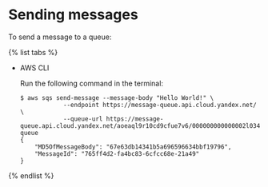 # Sending messages

To send a message to a queue:

{% list tabs %}

- AWS CLI
  
  Run the following command in the terminal:
  
  ```
  $ aws sqs send-message --message-body "Hello World!" \
              --endpoint https://message-queue.api.cloud.yandex.net/ \
              --queue-url https://message-queue.api.cloud.yandex.net/aoeaql9r10cd9cfue7v6/000000000000002l034r/sample-queue
  {
      "MD5OfMessageBody": "67e63db14341b5a696596634bbf19796", 
      "MessageId": "765ff4d2-fa4bc83-6cfcc68e-21a49"
  }
  ```
  
{% endlist %}


